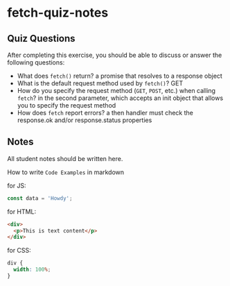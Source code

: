 # fetch-quiz-notes

## Quiz Questions

After completing this exercise, you should be able to discuss or answer the following questions:

- What does `fetch()` return?
  a promise that resolves to a response object
- What is the default request method used by `fetch()`?
  GET
- How do you specify the request method (`GET`, `POST`, etc.) when calling `fetch`?
  in the second parameter, which accepts an init object that allows you to specify the request method
- How does `fetch` report errors?
  a then handler must check the response.ok and/or response.status properties

## Notes

All student notes should be written here.

How to write `Code Examples` in markdown

for JS:

```javascript
const data = 'Howdy';
```

for HTML:

```html
<div>
  <p>This is text content</p>
</div>
```

for CSS:

```css
div {
  width: 100%;
}
```
